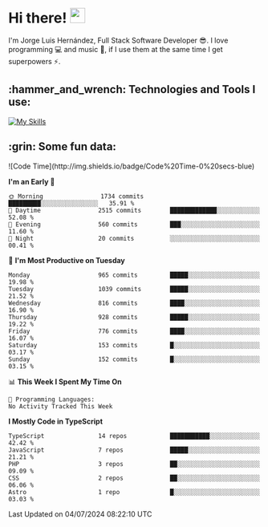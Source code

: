 <h1 align="left">
 <abc>
  <br>Hi there! <img src="https://user-images.githubusercontent.com/42378118/110234147-e3259600-7f4e-11eb-95be-0c4047144dea.gif" width="30"><br>
 </abc>
</h1>

I'm Jorge Luis Hernández, Full Stack Software Developer :sunglasses:. I love programming :computer: and music :musical_score:, if I use them at the same time I get superpowers :zap:. 


<h2 align="left">:hammer_and_wrench: Technologies and Tools I use:</h2>

[![My Skills](https://skillicons.dev/icons?i=js,ts,html,css,py,vue,react,next,nest,postgres,mysql)](https://skillicons.dev)

<h2 align="left">:grin: Some fun data:</h2>
<!--START_SECTION:waka-->
![Code Time](http://img.shields.io/badge/Code%20Time-0%20secs-blue)

**I'm an Early 🐤** 

```text
🌞 Morning                1734 commits        █████████░░░░░░░░░░░░░░░░   35.91 % 
🌆 Daytime                2515 commits        █████████████░░░░░░░░░░░░   52.08 % 
🌃 Evening                560 commits         ███░░░░░░░░░░░░░░░░░░░░░░   11.60 % 
🌙 Night                  20 commits          ░░░░░░░░░░░░░░░░░░░░░░░░░   00.41 % 
```
📅 **I'm Most Productive on Tuesday** 

```text
Monday                   965 commits         █████░░░░░░░░░░░░░░░░░░░░   19.98 % 
Tuesday                  1039 commits        █████░░░░░░░░░░░░░░░░░░░░   21.52 % 
Wednesday                816 commits         ████░░░░░░░░░░░░░░░░░░░░░   16.90 % 
Thursday                 928 commits         █████░░░░░░░░░░░░░░░░░░░░   19.22 % 
Friday                   776 commits         ████░░░░░░░░░░░░░░░░░░░░░   16.07 % 
Saturday                 153 commits         █░░░░░░░░░░░░░░░░░░░░░░░░   03.17 % 
Sunday                   152 commits         █░░░░░░░░░░░░░░░░░░░░░░░░   03.15 % 
```


📊 **This Week I Spent My Time On** 

```text
💬 Programming Languages: 
No Activity Tracked This Week
```

**I Mostly Code in TypeScript** 

```text
TypeScript               14 repos            ███████████░░░░░░░░░░░░░░   42.42 % 
JavaScript               7 repos             █████░░░░░░░░░░░░░░░░░░░░   21.21 % 
PHP                      3 repos             ██░░░░░░░░░░░░░░░░░░░░░░░   09.09 % 
CSS                      2 repos             ██░░░░░░░░░░░░░░░░░░░░░░░   06.06 % 
Astro                    1 repo              █░░░░░░░░░░░░░░░░░░░░░░░░   03.03 % 
```




 Last Updated on 04/07/2024 08:22:10 UTC
<!--END_SECTION:waka-->
